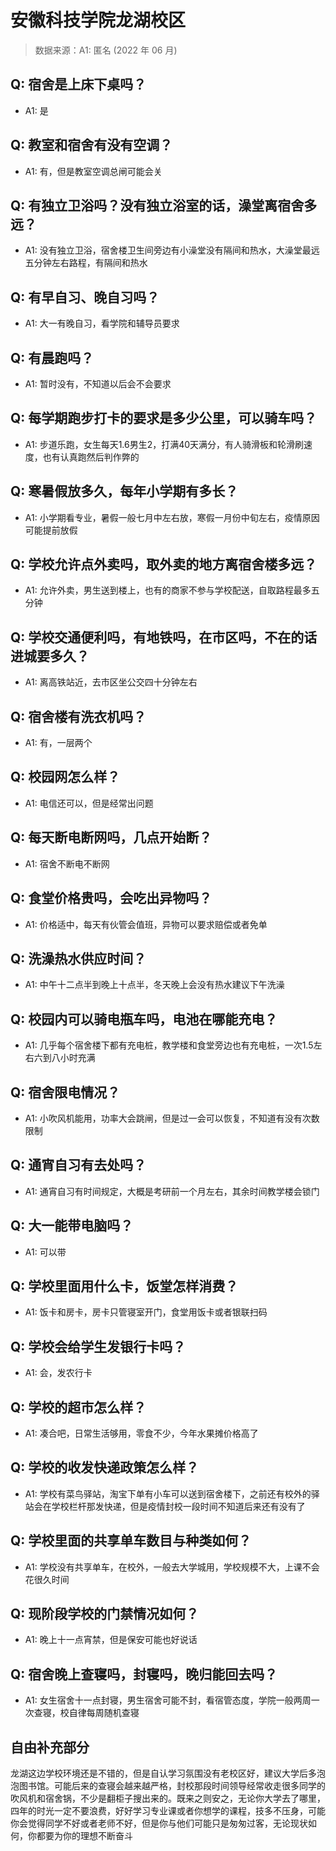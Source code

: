 # 安徽科技学院龙湖校区

> 数据来源：A1: 匿名 (2022 年 06 月)

## Q: 宿舍是上床下桌吗？

- A1: 是

## Q: 教室和宿舍有没有空调？

- A1: 有，但是教室空调总闸可能会关

## Q: 有独立卫浴吗？没有独立浴室的话，澡堂离宿舍多远？

- A1: 没有独立卫浴，宿舍楼卫生间旁边有小澡堂没有隔间和热水，大澡堂最远五分钟左右路程，有隔间和热水

## Q: 有早自习、晚自习吗？

- A1: 大一有晚自习，看学院和辅导员要求

## Q: 有晨跑吗？

- A1: 暂时没有，不知道以后会不会要求

## Q: 每学期跑步打卡的要求是多少公里，可以骑车吗？

- A1: 步道乐跑，女生每天1.6男生2，打满40天满分，有人骑滑板和轮滑刷速度，也有认真跑然后判作弊的

## Q: 寒暑假放多久，每年小学期有多长？

- A1: 小学期看专业，暑假一般七月中左右放，寒假一月份中旬左右，疫情原因可能提前放假

## Q: 学校允许点外卖吗，取外卖的地方离宿舍楼多远？

- A1: 允许外卖，男生送到楼上，也有的商家不参与学校配送，自取路程最多五分钟

## Q: 学校交通便利吗，有地铁吗，在市区吗，不在的话进城要多久？

- A1: 离高铁站近，去市区坐公交四十分钟左右

## Q: 宿舍楼有洗衣机吗？

- A1: 有，一层两个

## Q: 校园网怎么样？

- A1: 电信还可以，但是经常出问题

## Q: 每天断电断网吗，几点开始断？

- A1: 宿舍不断电不断网

## Q: 食堂价格贵吗，会吃出异物吗？

- A1: 价格适中，每天有伙管会值班，异物可以要求赔偿或者免单

## Q: 洗澡热水供应时间？

- A1: 中午十二点半到晚上十点半，冬天晚上会没有热水建议下午洗澡

## Q: 校园内可以骑电瓶车吗，电池在哪能充电？

- A1: 几乎每个宿舍楼下都有充电桩，教学楼和食堂旁边也有充电桩，一次1.5左右六到八小时充满

## Q: 宿舍限电情况？

- A1: 小吹风机能用，功率大会跳闸，但是过一会可以恢复，不知道有没有次数限制

## Q: 通宵自习有去处吗？

- A1: 通宵自习有时间规定，大概是考研前一个月左右，其余时间教学楼会锁门

## Q: 大一能带电脑吗？

- A1: 可以带

## Q: 学校里面用什么卡，饭堂怎样消费？

- A1: 饭卡和房卡，房卡只管寝室开门，食堂用饭卡或者银联扫码

## Q: 学校会给学生发银行卡吗？

- A1: 会，发农行卡

## Q: 学校的超市怎么样？

- A1: 凑合吧，日常生活够用，零食不少，今年水果摊价格高了

## Q: 学校的收发快递政策怎么样？

- A1: 学校有菜鸟驿站，淘宝下单有小车可以送到宿舍楼下，之前还有校外的驿站会在学校栏杆那发快递，但是疫情封校一段时间不知道后来还有没有了

## Q: 学校里面的共享单车数目与种类如何？

- A1: 学校没有共享单车，在校外，一般去大学城用，学校规模不大，上课不会花很久时间

## Q: 现阶段学校的门禁情况如何？

- A1: 晚上十一点宵禁，但是保安可能也好说话

## Q: 宿舍晚上查寝吗，封寝吗，晚归能回去吗？

- A1: 女生宿舍十一点封寝，男生宿舍可能不封，看宿管态度，学院一般两周一次查寝，校自律每周随机查寝

## 自由补充部分

龙湖这边学校环境还是不错的，但是自认学习氛围没有老校区好，建议大学后多泡泡图书馆。可能后来的查寝会越来越严格，封校那段时间领导经常收走很多同学的吹风机和宿舍锅，不少是翻柜子搜出来的。既来之则安之，无论你大学去了哪里，四年的时光一定不要浪费，好好学习专业课或者你想学的课程，技多不压身，可能你会觉得同学不好或者老师不好，但是你与他们可能只是匆匆过客，无论现状如何，你都要为你的理想不断奋斗